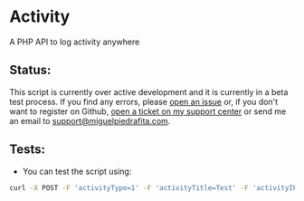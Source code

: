 # Activity
A PHP API to log activity anywhere

## Status:
This script is currently over active development and it is currently in a beta test process. If you find any errors, please [open an issue](https://github.com/m1guelpf/Activity/issues/new) or, if you don't want to register on Github, [open a ticket on my support center](https://support.miguelpiedrafita.com) or send me an email to [support@miguelpiedrafita.com](malito:support@miguelpiedrafita.com).

## Tests:

* You can test the script using:
```bash
curl -X POST -F 'activityType=1' -F 'activityTitle=Test' -F 'activityIP=127.0.0.1' -F 'activityUserAgent=Test' http://YOUR_URL?token=YOUR_TOKEN
```
